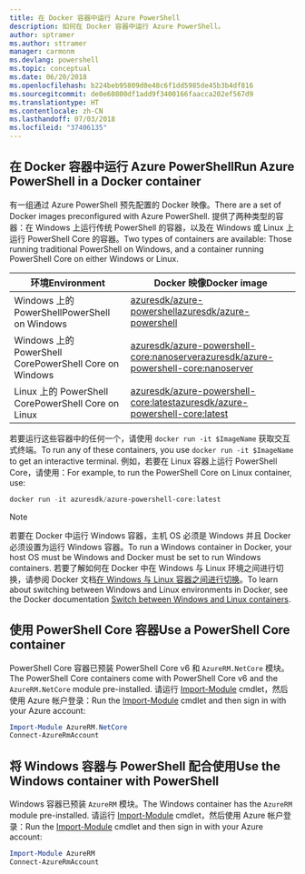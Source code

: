 ```yaml
---
title: 在 Docker 容器中运行 Azure PowerShell
description: 如何在 Docker 容器中运行 Azure PowerShell。
author: sptramer
ms.author: sttramer
manager: carmonm
ms.devlang: powershell
ms.topic: conceptual
ms.date: 06/20/2018
ms.openlocfilehash: b224beb95809d0e48c6f1dd5985de45b3b4df816
ms.sourcegitcommit: de0e60800df1add9f3400166faacca202ef567d9
ms.translationtype: HT
ms.contentlocale: zh-CN
ms.lasthandoff: 07/03/2018
ms.locfileid: "37406135"
---
```

## <a name="run-azure-powershell-in-a-docker-container"></a><span data-ttu-id="c568e-103">在 Docker 容器中运行 Azure PowerShell</span><span class="sxs-lookup"><span data-stu-id="c568e-103">Run Azure PowerShell in a Docker container</span></span>

<span data-ttu-id="c568e-104">有一组通过 Azure PowerShell 预先配置的 Docker 映像。</span><span class="sxs-lookup"><span data-stu-id="c568e-104">There are a set of Docker images preconfigured with Azure PowerShell.</span></span> <span data-ttu-id="c568e-105">提供了两种类型的容器：在 Windows 上运行传统 PowerShell 的容器，以及在 Windows 或 Linux 上运行 PowerShell Core 的容器。</span><span class="sxs-lookup"><span data-stu-id="c568e-105">Two types of containers are available: Those running traditional PowerShell on Windows, and a container running PowerShell Core on either Windows or Linux.</span></span>

| <span data-ttu-id="c568e-106">环境</span><span class="sxs-lookup"><span data-stu-id="c568e-106">Environment</span></span> | <span data-ttu-id="c568e-107">Docker 映像</span><span class="sxs-lookup"><span data-stu-id="c568e-107">Docker image</span></span> |
|-------------|--------------|
| <span data-ttu-id="c568e-108">Windows 上的 PowerShell</span><span class="sxs-lookup"><span data-stu-id="c568e-108">PowerShell on Windows</span></span> | [<span data-ttu-id="c568e-109">azuresdk/azure-powershell</span><span class="sxs-lookup"><span data-stu-id="c568e-109">azuresdk/azure-powershell</span></span>](https://hub.docker.com/r/azuresdk/azure-powershell/) |
| <span data-ttu-id="c568e-110">Windows 上的 PowerShell Core</span><span class="sxs-lookup"><span data-stu-id="c568e-110">PowerShell Core on Windows</span></span> | [<span data-ttu-id="c568e-111">azuresdk/azure-powershell-core:nanoserver</span><span class="sxs-lookup"><span data-stu-id="c568e-111">azuresdk/azure-powershell-core:nanoserver</span></span>](https://hub.docker.com/r/azuresdk/azure-powershell-core/) |
| <span data-ttu-id="c568e-112">Linux 上的 PowerShell Core</span><span class="sxs-lookup"><span data-stu-id="c568e-112">PowerShell Core on Linux</span></span> | [<span data-ttu-id="c568e-113">azuresdk/azure-powershell-core:latest</span><span class="sxs-lookup"><span data-stu-id="c568e-113">azuresdk/azure-powershell-core:latest</span></span>](https://hub.docker.com/r/azuresdk/azure-powershell-core/) |

<span data-ttu-id="c568e-114">若要运行这些容器中的任何一个，请使用 `docker run -it $ImageName` 获取交互式终端。</span><span class="sxs-lookup"><span data-stu-id="c568e-114">To run any of these containers, you use `docker run -it $ImageName` to get an interactive terminal.</span></span> <span data-ttu-id="c568e-115">例如，若要在 Linux 容器上运行 PowerShell Core，请使用：</span><span class="sxs-lookup"><span data-stu-id="c568e-115">For example, to run the PowerShell Core on Linux container, use:</span></span>

```powershell
docker run -it azuresdk/azure-powershell-core:latest
```

> [!NOTE]
> <span data-ttu-id="c568e-116">若要在 Docker 中运行 Windows 容器，主机 OS 必须是 Windows 并且 Docker 必须设置为运行 Windows 容器。</span><span class="sxs-lookup"><span data-stu-id="c568e-116">To run a Windows container in Docker, your host OS must be Windows and Docker must be set to run Windows containers.</span></span> <span data-ttu-id="c568e-117">若要了解如何在 Docker 中在 Windows 与 Linux 环境之间进行切换，请参阅 Docker 文档[在 Windows 与 Linux 容器之间进行切换](https://docs.docker.com/docker-for-windows/#switch-between-windows-and-linux-containers)。</span><span class="sxs-lookup"><span data-stu-id="c568e-117">To learn about switching between Windows and Linux environments in Docker, see the Docker documentation [Switch between Windows and Linux containers](https://docs.docker.com/docker-for-windows/#switch-between-windows-and-linux-containers).</span></span>

## <a name="use-a-powershell-core-container"></a><span data-ttu-id="c568e-118">使用 PowerShell Core 容器</span><span class="sxs-lookup"><span data-stu-id="c568e-118">Use a PowerShell Core container</span></span>

<span data-ttu-id="c568e-119">PowerShell Core 容器已预装 PowerShell Core v6 和 `AzureRM.NetCore` 模块。</span><span class="sxs-lookup"><span data-stu-id="c568e-119">The PowerShell Core containers come with PowerShell Core v6 and the `AzureRM.NetCore` module pre-installed.</span></span> <span data-ttu-id="c568e-120">请运行 [Import-Module](/powershell/module/microsoft.powershell.core/import-module) cmdlet，然后使用 Azure 帐户登录：</span><span class="sxs-lookup"><span data-stu-id="c568e-120">Run the [Import-Module](/powershell/module/microsoft.powershell.core/import-module) cmdlet and then sign in with your Azure account:</span></span>

```powershell
Import-Module AzureRM.NetCore
Connect-AzureRmAccount
```

## <a name="use-the-windows-container-with-powershell"></a><span data-ttu-id="c568e-121">将 Windows 容器与 PowerShell 配合使用</span><span class="sxs-lookup"><span data-stu-id="c568e-121">Use the Windows container with PowerShell</span></span>

<span data-ttu-id="c568e-122">Windows 容器已预装 `AzureRM` 模块。</span><span class="sxs-lookup"><span data-stu-id="c568e-122">The Windows container has the `AzureRM` module pre-installed.</span></span> <span data-ttu-id="c568e-123">请运行 [Import-Module](/powershell/module/microsoft.powershell.core/import-module) cmdlet，然后使用 Azure 帐户登录：</span><span class="sxs-lookup"><span data-stu-id="c568e-123">Run the [Import-Module](/powershell/module/microsoft.powershell.core/import-module) cmdlet and then sign in with your Azure account:</span></span>

```powershell
Import-Module AzureRM
Connect-AzureRmAccount
```